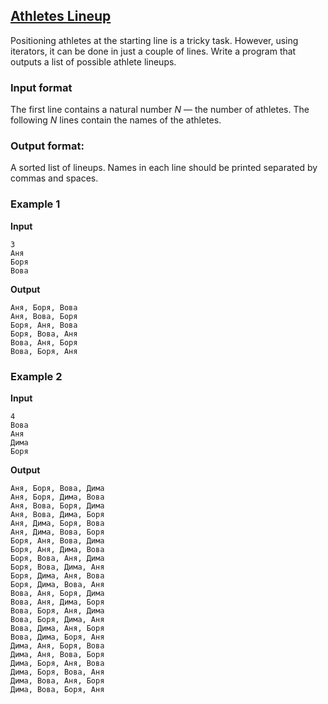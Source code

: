 ## [Athletes Lineup](../../../solutions/3.4/34_m.py)

Positioning athletes at the starting line is a tricky task. However, using iterators, it can be done in just a couple of lines. Write a program that outputs a list of possible athlete lineups.

### Input format

The first line contains a natural number $N$ — the number of athletes. The following $N$ lines contain the names of the athletes.

### Output format:

A sorted list of lineups. Names in each line should be printed separated by commas and spaces.

### Example 1

__Input__
```plaintext
3
Аня
Боря
Вова
```

__Output__
```plaintext
Аня, Боря, Вова
Аня, Вова, Боря
Боря, Аня, Вова
Боря, Вова, Аня
Вова, Аня, Боря
Вова, Боря, Аня
```

### Example 2

__Input__
```plaintext
4
Вова
Аня
Дима
Боря
```

__Output__
```plaintext
Аня, Боря, Вова, Дима
Аня, Боря, Дима, Вова
Аня, Вова, Боря, Дима
Аня, Вова, Дима, Боря
Аня, Дима, Боря, Вова
Аня, Дима, Вова, Боря
Боря, Аня, Вова, Дима
Боря, Аня, Дима, Вова
Боря, Вова, Аня, Дима
Боря, Вова, Дима, Аня
Боря, Дима, Аня, Вова
Боря, Дима, Вова, Аня
Вова, Аня, Боря, Дима
Вова, Аня, Дима, Боря
Вова, Боря, Аня, Дима
Вова, Боря, Дима, Аня
Вова, Дима, Аня, Боря
Вова, Дима, Боря, Аня
Дима, Аня, Боря, Вова
Дима, Аня, Вова, Боря
Дима, Боря, Аня, Вова
Дима, Боря, Вова, Аня
Дима, Вова, Аня, Боря
Дима, Вова, Боря, Аня
```